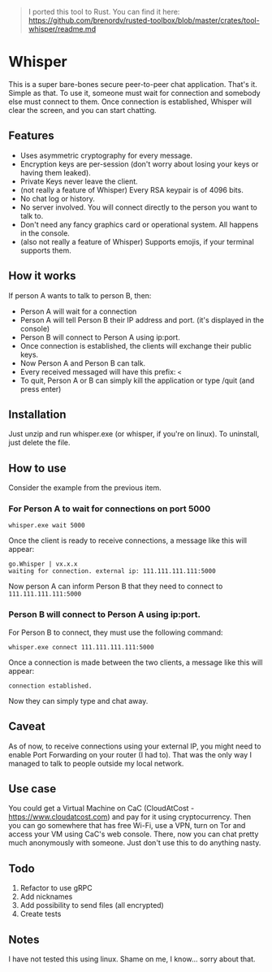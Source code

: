 > I ported this tool to Rust. You can find it here: https://github.com/brenordv/rusted-toolbox/blob/master/crates/tool-whisper/readme.md

# Whisper
This is a super bare-bones secure peer-to-peer chat application.
That's it. Simple as that. To use it, someone must wait for connection and somebody else must connect to them.
Once connection is established, Whisper will clear the screen, and you can start chatting.



## Features
- Uses asymmetric cryptography for every message.
- Encryption keys are per-session (don't worry about losing your keys or having them leaked).
- Private Keys never leave the client.
- (not really a feature of Whisper) Every RSA keypair is of 4096 bits.
- No chat log or history.
- No server involved. You will connect directly to the person you want to talk to.
- Don't need any fancy graphics card or operational system. All happens in the console.
- (also not really a feature of Whisper) Supports emojis, if your terminal supports them.



## How it works
If person A wants to talk to person B, then:
- Person A will wait for a connection
- Person A will tell Person B their IP address and port. (it's displayed in the console)
- Person B will connect to Person A using ip:port.
- Once connection is established, the clients will exchange their public keys.
- Now Person A and Person B can talk.
- Every received messaged will have this prefix: ```< ```
- To quit, Person A or B can simply kill the application or type /quit (and press enter)

## Installation
Just unzip and run whisper.exe (or whisper, if you're on linux). To uninstall, just delete the file.

## How to use
Consider the example from the previous item.

### For Person A to wait for connections on port 5000
```shell
whisper.exe wait 5000
```
Once the client is ready to receive connections, a message like this will appear:
```shell
go.Whisper | vx.x.x
waiting for connection. external ip: 111.111.111.111:5000
```
Now person A can inform Person B that they need to connect to ```111.111.111.111:5000``` 

### Person B will connect to Person A using ip:port.
For Person B to connect, they must use the following command:
```shell
whisper.exe connect 111.111.111.111:5000
```

Once a connection is made between the two clients, a message like this will appear:
```shell
connection established.

```

Now they can simply type and chat away.



## Caveat
As of now, to receive connections using your external IP, you might need to enable Port Forwarding on your router (I had to). 
That was the only way I managed to talk to people outside my local network.

## Use case
You could get a Virtual Machine on CaC (CloudAtCost - https://www.cloudatcost.com) and pay for it using cryptocurrency. 
Then you can go somewhere that has free Wi-Fi, use a VPN, turn on Tor and access your VM using CaC's web console.
There, now you can chat pretty much anonymously with someone. Just don't use this to do anything nasty.

## Todo
1. Refactor to use gRPC
2. Add nicknames
3. Add possibility to send files (all encrypted)
4. Create tests

## Notes
I have not tested this using linux. Shame on me, I know... sorry about that.

